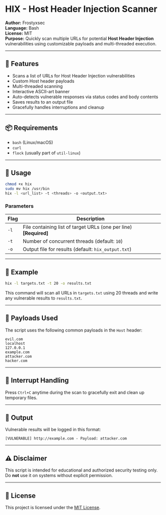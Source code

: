 # HIX - Host Header Injection Scanner

**Author:** Frostyxsec  
**Language:** Bash  
**License:** MIT  
**Purpose:** Quickly scan multiple URLs for potential **Host Header Injection** vulnerabilities using customizable payloads and multi-threaded execution.

---

## 🚀 Features

- Scans a list of URLs for Host Header Injection vulnerabilities
- Custom Host header payloads
- Multi-threaded scanning
- Interactive ASCII-art banner
- Auto-detects vulnerable responses via status codes and body contents
- Saves results to an output file
- Gracefully handles interruptions and cleanup

---

## 📦 Requirements

- `bash` (Linux/macOS)
- `curl`
- `flock` (usually part of `util-linux`)

---

## 🔧 Usage

```bash
chmod +x hix
sudo mv hix /usr/bin
hix -l <url_list> -t <threads> -o <output.txt>
```

### Parameters

| Flag | Description |
|------|-------------|
| `-l` | File containing list of target URLs (one per line) **[Required]** |
| `-t` | Number of concurrent threads (default: `10`) |
| `-o` | Output file for results (default: `hix_output.txt`) |

---

## 🧪 Example

```bash
hix -l targets.txt -t 20 -o results.txt
```

This command will scan all URLs in `targets.txt` using 20 threads and write any vulnerable results to `results.txt`.

---

## 🧬 Payloads Used

The script uses the following common payloads in the `Host` header:

```
evil.com  
localhost  
127.0.0.1  
example.com  
attacker.com  
hacker.com
```

---

## 🛑 Interrupt Handling

Press `Ctrl+C` anytime during the scan to gracefully exit and clean up temporary files.

---

## 📁 Output

Vulnerable results will be logged in this format:

```
[VULNERABLE] http://example.com - Payload: attacker.com
```

---

## ⚠️ Disclaimer

This script is intended for educational and authorized security testing only. Do **not** use it on systems without explicit permission.

---

## 📜 License

This project is licensed under the [MIT License](https://opensource.org/licenses/MIT).
